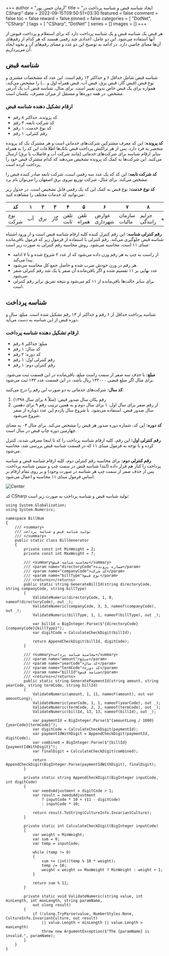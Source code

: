 +++
author = "آرمان حسن پور"
title = "ایجاد شناسه قبض و شناسه پرداخت در CSharp" 
date = 2022-09-15T09:50:51+03:30
featured = false
comment = false
toc = false
reward = false
pinned = false
categories = [
	"DotNet", "CSharp"
]
tags = [
    "CSharp", "DotNet"
]
series = []
images = []
+++

هر قبض یک شناسه قبض و یک شناسه پرداخت دارد که برای استعلام و پرداخت قبوض از آنها استفاده می‌شود. این دو عامل، اعدادی چند رقمی هستند که هر کدام از رقم‌های آن‌ها معنای خاصی دارد. در ادامه به توضیح این دو عدد و معنای رقم‌های آن و نحوه ایجاد آن می‌پردازیم.
<!--more-->
## شناسه قبض
شناسه قبض شامل حداقل ۶ و حداکثر ۱۳ رقم است. این عدد که مشخصات مشتری و نوع قبض (قبض گاز، قبض برق، قبض آب، قبض همراه اول و …) را مشخص می‌کند، همواره برای یک قبض خاص بدون تغییر است. برای مثال، شناسه قبض آب یک آدرس مشخص، در همه دوره‌ها و مستقل از میزان مصرف، یکسان است.

### ارقام تشکیل دهنده شناسه قبض
- کد پرونده، حداکثر ۸ رقم
- کد شرکت تابعه، ۳ رقم
- کد نوع خدمت، ۱ رقم
- رقم کنترلی، ۱ رقم

**کد پرونده:** این کد معرف مشترکین شرکت‌های خدماتی است و هر مشترک یک کد پرونده منحصر به فرد دارد. پس از هر تراکنش پرداخت قبض بانک‌ها اطلاعات این کد را به همراه سایر ارقام شناسه برای شرکت‌های خدماتی (مانند شرکت آب و فاضلاب یا برق) ارسال می‌کنند. این شرکت‌ها به کمک کد پرونده تشخیص می‌دهند که کدام مشترک قبض خود را پرداخت کرده است.

**کد شرکت تابعه:** این کد که یک عدد سه رقمی است، شرکت تابعه صادر کننده قبض را مشخص می‌کند. برای مثال، شرکت توزیع نیروی برق اصفهان را می‌توان نام برد.

**کد نوع خدمت:** نوع قبض به کمک این کد یک رقمی قابل تشخیص است. در جدول زیر می‌توانید کد خدمات مختلف را مشاهده کنید:

| کد       | ۱   | ۲   | ۳   | ۴         | ۵          | ۶             | ۷             | ۸             | 9             |
| -------- | --- | --- | --- | --------- | ---------- | ------------- | ------------- | ------------- | ------------- |
| نوع شرکت | آب  | برق | گاز | تلفن ثابت | تلفن همراه | عوارض شهرداری | سازمان مالیات | جرایم رانندگی | متفرقه |

**رقم کنترلی شناسه:** این رقم کنترل کننده‌ کلیه ارقام شناسه قبض است و از ورود اشتباه شناسه قبض جلوگیری می‌کند. رقم کنترلی با استفاده از فرمول زیر که فرمول باقی‌مانده مبنای ۱۱ است، محاسبه می‌شود. روش محاسبه رقم کنترلی به صورت زیر است:

- از راست به چپ به هر رقم وزن داده می‌شود که از عدد ۲ شروع شده و تا ۷ ادامه پیدا می‌کند.
- هر رقم در وزن خودش ضرب شده و حاصل جمع کل محاسبه می‌شود.
- عدد نهایی بر ۱۱ تقسیم شده و اگر باقی‌مانده آن صفر یا یک شد رقم کنترلی صفر می‌شود.
- برای سایر حالت‌ها باقی‌مانده از ۱۱ کم می‌شود و نتیجه تفریق برابر رقم کنترلی است.

## شناسه پرداخت
شناسه پرداخت حداقل از ۶ رقم و حداکثر از ۱۳ رقم تشکیل شده است. مبلغ، سال و دوره قبض از این شناسه به ‌دست می‌آید.

### ارقام تشکیل دهنده شناسه پرداخت
- مبلغ: حداکثر ۸ رقم
- کد سال: ۱ رقم
- کد دوره: ۲ رقم
- رقم کنترلی اول: ۱ رقم
- رقم کنترلی دوم: ۱ رقم

**مبلغ:** با حذف سه صفر از سمت راست مبلغ، باقی‌مانده در این قسمت ثبت می‌شود. برای مثال اگر مبلغ قبضی ۱۳۲۰۰۰ ریال باشد، در این قسمت عدد ۱۳۲ ثبت می‌شود.

**کد سال:** شرکت‌های خدماتی به دو صورت این رقم را درج می‌کنند:

1. رقم یکان سال صدور قبض: (مثلاً ۸ برای سال ۱۳۹۸)
2. از رقم صفر برای سال اول، ۱ برای سال دوم و به همین ترتیب رقم ۹ برای دهمین سال صدور قبض، استفاده می‌شود. با شروع سال یازدم این عدد دوباره از صفر شروع می‌شود.

**کد دوره:** این کد، شماره دوره صدور هر قبض را مشخص می‌کند. برای مثال ۰۴ به معنای چهارمین دوره چاپ قبض در سال است.

**رقم کنترلی اول:** این رقم، کلیه ارقام شناسه پرداخت را که تا اینجا معرفی شدند، کنترل کرده و با توجه به فرمول مبنای ۱۱ که در قسمت شناسه قبض بررسی شد، محاسبه می‌شود.

**رقم کنترلی دوم:** برای محاسبه رقم کنترلی دوم، کلیه ارقام شناسه قبض و شناسه پرداخت را کنار هم قرار داده (ابتدا شناسه قبض در سمت چپ و سپس شناسه پرداخت، پس از حذف صفر از سمت چپ هر شناسه در صورت وجود) و بر روی تمام ارقام بر اساس فرمول مبنای ۱۱ محاسبه و اعمال می‌شود.

![Center](/bill-generator-algo.jpg#center)

کد CSharp تولید شناسه قبض و شناسه پرداخت به صورت زیر است:

```CSharp
using System.Globalization;
using System.Numerics;

namespace BillNum
{
    /// <summary>
    /// تولید شناسه قبض و شناسه پرداخت
    /// </summary>
    public static class BillGenerator
    {
        private const int MinWeight = 2;
        private const int MaxWeight = 7;

        /// <summary>محاسبه شناسه قبض</summary>
        /// <param name="directoryCode">شماره پرونده</param>
        /// <param name="companyCode">کد شرکت</param>
        /// <param name="billType">نوع قبض</param>
        /// <returns></returns>
        public static string GenerateBillId(string directoryCode, string companyCode, string billType)
        {
            ValidateNumeric(directoryCode, 1, 8, nameof(directoryCode), out _);
            ValidateNumeric(companyCode, 3, 3, nameof(companyCode), out _);
            ValidateNumeric(billType, 1, 1, nameof(billType), out _);

            var billId = BigInteger.Parse($"{directoryCode}{companyCode}{billType}");
            var digitCode = CalculateCheckDigit(billId);

            return AppendCheckDigit(billId, digitCode);
        }

        /// <summary>محاسبه شناسه پرداخت</summary>
        /// <param name="amount">مبلغ</param>
        /// <param name="yearCode">کد سال</param>
        /// <param name="termCode">کد دوره</param>
        /// <param name="billId">شناسه قبض</param>
        /// <returns></returns>
        public static string GeneratePaymentId(string amount, string yearCode, string termCode, string billId)
        {
            ValidateNumeric(amount, 1, 11, nameof(amount), out var amountLong);
            ValidateNumeric(yearCode, 1, 1, nameof(yearCode), out _);
            ValidateNumeric(termCode, 2, 2, nameof(termCode), out _);
            ValidateNumeric(billId, 13, 13, nameof(billId), out _);

            var paymentId = BigInteger.Parse($"{amountLong / 1000}{yearCode}{termCode}");
            var digitCode = CalculateCheckDigit(paymentId);
            var paymentIdWithDigit = AppendCheckDigit(paymentId, digitCode);
            var combined = BigInteger.Parse($"{billId}{paymentIdWithDigit}");
            var finalDigit = CalculateCheckDigit(combined);

            return AppendCheckDigit(BigInteger.Parse(paymentIdWithDigit), finalDigit);
        }

        private static string AppendCheckDigit(BigInteger inputCode, int digitCode)
        {
            var needsAdjustment = digitCode > 1;
            var result = needsAdjustment
                ? inputCode * 10 + (11 - digitCode)
                : inputCode * 10;

            return result.ToString(CultureInfo.InvariantCulture);
        }

        private static int CalculateCheckDigit(BigInteger inputCode)
        {
            var weight = MinWeight;
            var sum = 0;
            var temp = inputCode;

            while (temp != 0)
            {
                sum += (int)(temp % 10 * weight);
                temp /= 10;
                weight = weight == MaxWeight ? MinWeight : weight + 1;
            }

            return sum % 11;
        }

        private static void ValidateNumeric(string value, int minLength, int maxLength, string paramName,
            out ulong result)
        {
            if (!ulong.TryParse(value, NumberStyles.None, CultureInfo.InvariantCulture, out result)
                || value.Length < minLength || value.Length > maxLength)
                throw new ArgumentException($"The {paramName} is invalid.", paramName);
        }
    }
}

```